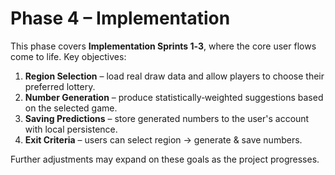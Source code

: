 # Phase 4 – Implementation

This phase covers **Implementation Sprints 1‑3**, where the core user flows come to life. Key objectives:

1. **Region Selection** – load real draw data and allow players to choose their preferred lottery.
2. **Number Generation** – produce statistically‑weighted suggestions based on the selected game.
3. **Saving Predictions** – store generated numbers to the user's account with local persistence.
4. **Exit Criteria** – users can select region → generate & save numbers.

Further adjustments may expand on these goals as the project progresses.
